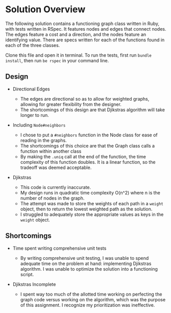 # Solution Overview

The following solution contains a functioning graph class written in Ruby, with tests written in RSpec.  It features nodes and edges that connect nodes.  The edges feature a cost and a direction, and the nodes feature an identifying value.  There are specs written for each of the functions found in each of the three classes.

Clone this file and open it in terminal.  To run the tests, first run `bundle install`, then run `be rspec` in your command line.

## Design

* Directional Edges
  - The edges are directional so as to allow for weighted graphs, allowing for greater flexibility from the designer.
  - The shortcomings of this design are that Djikstras algorithm will take longer to run.

* Including `Node#neighbors`
  - I chose to put a `#neighbors` function in the Node class for ease of reading in the graphs.
  - The shortcomings of this choice are that the Graph class calls a function within another class
  - By making the `.uniq` call at the end of the function, the time complexity of this function doubles. It is a linear function, so the tradeoff was deemed acceptable.

* Djikstras
  - This code is currently inaccurate.
  - My design runs in quadratic time complexity O(n^2) where n is the number of nodes in the graph.
  - The attempt was made to store the weights of each path in a `weight` object, then to return the lowest weighted path as the solution.
  - I struggled to adequately store the appropriate values as keys in the `weight` object.

## Shortcomings
* Time spent writing comprehensive unit tests
  - By writing comprehensive unit testing, I was unable to spend adequate time on the problem at hand: implementing Djikstras algorithm. I was unable to optimize the solution into a functioning script.

* Djikstras Incomplete
  - I spent way too much of the allotted time working on perfecting the graph code versus working on the algorithm, which was the purpose of this assignment.  I recognize my prioritization was ineffective.
